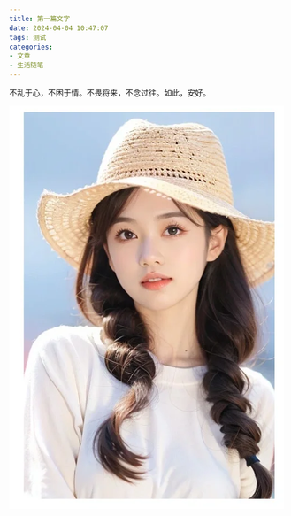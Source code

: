 ```yaml
---
title: 第一篇文字
date: 2024-04-04 10:47:07
tags: 测试
categories: 
- 文章
- 生活随笔
---
```


不乱于心，不困于情。不畏将来，不念过往。如此，安好。

![](../pic/mmnv-1712199046260-2.png)
